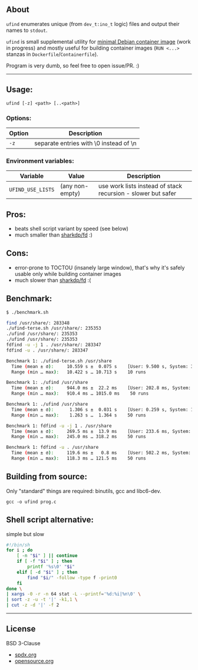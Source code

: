## About

`ufind` enumerates unique (from `dev_t:ino_t` logic) files and output their names to `stdout`.

`ufind` is small supplemental utility for [minimal Debian container image](https://github.com/rockdrilla/docker-debian) (work in progress) and mostly useful for building container images (`RUN <...>` stanzas in `Dockerfile`/`Containerfile`).

Program is very dumb, so feel free to open issue/PR. :)

---

## Usage:

`ufind [-z] <path> [..<path>]`

### Options:

| Option | Description                            |
| ------ | -------------------------------------- |
|  `-z`  | separate entries with \0 instead of \n |

### Environment variables:

| Variable          | Value           | Description                                                  |
| ----------------- | --------------- | ------------------------------------------------------------ |
| `UFIND_USE_LISTS` | (any non-empty) | use work lists instead of stack recursion - slower but safer |

## Pros:

- beats shell script variant by speed (see below)
- much smaller than [sharkdp/fd](https://github.com/sharkdp/fd) :)

## Cons:

- error-prone to TOCTOU (insanely large window), that's why it's safely usable only while building container images
- much slower than [sharkdp/fd](https://github.com/sharkdp/fd) :(

## Benchmark:

```sh
$ ./benchmark.sh

find /usr/share/: 283348
./ufind-terse.sh /usr/share/: 235353
./ufind /usr/share/: 235353
./ufind /usr/share/: 235353
fdfind -u -j 1 . /usr/share/: 283347
fdfind -u . /usr/share/: 283347

Benchmark 1: ./ufind-terse.sh /usr/share
  Time (mean ± σ):     10.559 s ±  0.075 s    [User: 9.500 s, System: 3.019 s]
  Range (min … max):   10.422 s … 10.713 s    10 runs

Benchmark 1: ./ufind /usr/share
  Time (mean ± σ):     944.0 ms ±  22.2 ms    [User: 202.8 ms, System: 736.1 ms]
  Range (min … max):   910.4 ms … 1015.0 ms    50 runs

Benchmark 1: ./ufind /usr/share
  Time (mean ± σ):      1.306 s ±  0.031 s    [User: 0.259 s, System: 1.040 s]
  Range (min … max):    1.263 s …  1.364 s    50 runs

Benchmark 1: fdfind -u -j 1 . /usr/share
  Time (mean ± σ):     269.5 ms ±  13.9 ms    [User: 233.6 ms, System: 192.4 ms]
  Range (min … max):   245.0 ms … 318.2 ms    50 runs

Benchmark 1: fdfind -u . /usr/share
  Time (mean ± σ):     119.6 ms ±   0.8 ms    [User: 502.2 ms, System: 1052.1 ms]
  Range (min … max):   118.3 ms … 121.5 ms    50 runs
```

## Building from source:

Only "standard" things are required: binutils, gcc and libc6-dev.

`gcc -o ufind prog.c`

## Shell script alternative:

simple but slow

```sh
#!/bin/sh
for i ; do
    [ -n "$i" ] || continue
    if [ -f "$i" ] ; then
        printf '%s\0' "$i"
    elif [ -d "$i" ] ; then
        find "$i/" -follow -type f -print0
    fi
done \
| xargs -0 -r -n 64 stat -L --printf='%d:%i|%n\0' \
| sort -z -u -t '|' -k1,1 \
| cut -z -d '|' -f 2
```

---

## License

BSD 3-Clause
- [spdx.org](https://spdx.org/licenses/BSD-3-Clause.html)
- [opensource.org](https://opensource.org/licenses/BSD-3-Clause)

